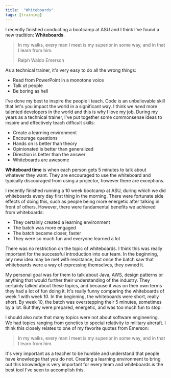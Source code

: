 ```yaml
---
title:  "Whiteboards"
tags: [training]
---
```


I recently finished conducting a bootcamp at ASU and I think I've found a new tradition: **Whiteboards**.

> In my walks, every man I meet is my superior in some way, and in that I learn from him.
>
> Ralph Waldo Emerson

As a technical trainer, it's very easy to do all the wrong things:

* Read from PowerPoint in a monotone voice
* Talk *at* people
* Be boring as hell

I've done my best to inspire the people I teach. Code is an unbelievable
skill that let's you impact the world in a significant way. I think we *need*
more talented developers in the world and this is why I love my job. During my
years as a technical trainer, I've put together some commonsense ideas to
inspire and effectively teach difficult skills:

* Create a learning environment
* Encourage questions
* Hands on is better than theory
* Opinionated is better than generalized
* Direction is better than the answer
* Whiteboards are awesome

**Whiteboard time** is when each person gets 5 minutes to talk about whatever they want.
They are encouraged to use the whiteboard and typically discouraged from using a
projector, however there are exceptions.

I recently finished running a 10 week bootcamp at ASU, during which we did whiteboards
every day first thing in the morning. There were fortunate side effects of doing this,
such as people being more energetic after talking in front of others. However, there
were fundamental benefits we achieved from whiteboards:

* They certainly created a learning environment
* The batch was more engaged
* The batch became closer, faster
* They were so much fun and everyone learned a lot

There was no restriction on the topic of whiteboards. I think this was really important
for the successful introduction into our team. In the beginning, any new idea may
be met with resistance, but once the batch saw that whiteboards were a way of expressing
themselves, they owned it.

My personal goal was for them to talk about Java, AWS,
design patterns or anything that would further their understanding of the industry.
They certainly talked about these topics, and because it was on their own terms they
had a lot of fun doing it. It's really funny comparing the whiteboards of week 1 with
week 10. In the beginning, the whiteboards were short, really short. By week 10,
the batch was overstepping their 5 minutes, sometimes by a lot. But they were prepared,
energetic, and was too much fun to stop.

I should also note that many topics were
not about software engineering. We had topics ranging from genetics to special relativity
to military aircraft. I think this closely relates to one of my favorite quotes from Emerson:

> In my walks, every man I meet is my superior in some way, and in that I learn from him.

It's very important as a teacher to be humble and understand that people have knowledge
that you do not. Creating a learning environment to bring out this knowledge is very
important for every team and whiteboards is the best tool I've seen to accomplish this.
